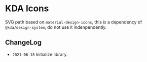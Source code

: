 # KDA Icons

SVG path based on `material-design-icons`, this is a dependency of `@kda/design-system`, do not use it indenpendently.

## ChangeLog

- `2021-06-18` Initialize library.
